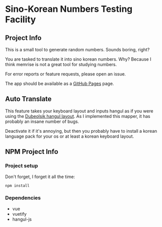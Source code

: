 # Sino-Korean Numbers Testing Facility

## Project Info

This is a small tool to generate random numbers.
Sounds boring, right?

You are tasked to translate it into sino korean numbers. Why? Because I think memrise is not a great tool for studying numbers.

For error reports or feature requests, please open an issue.

The app should be available as a [GitHub Pages](https://ketzu.github.io/korean-numbers/) page.

## Auto Translate

This feature takes your keyboard layout and inputs hangul as if you were using the [Dubeolsik hangul layout](https://en.wikipedia.org/wiki/Keyboard_layout#/media/File:KB_South_Korea.svg).
As I implemented this mapper, it has probably an insane number of bugs.

Deactivate it if it's annoying, but then you probably have to install a korean language pack for your os or at least a korean keyboard layout.

## NPM Project Info

### Project setup

Don't forget, I forget it all the time:

```
npm install
```

### Dependencies

 * vue
 * vuetify
 * hangul-js